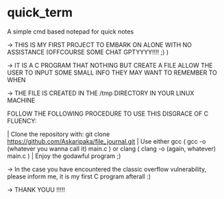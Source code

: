 # quick_term
A simple cmd based notepad  for quick notes

 -> THIS IS MY FIRST PROJECT TO EMBARK ON ALONE WITH NO ASSISTANCE (OFFCOURSE SOME CHAT GPTYYYY!!!! ;) )                       
                                                                                  
 -> IT IS A C PROGRAM THAT NOTHING BUT CREATE A FILE ALLOW THE USER TO INPUT SOME SMALL INFO THEY MAY WANT TO REMEMBER TO WHEN 
                                                                                  
 -> THE FILE IS CREATED IN THE /tmp DIRECTORY IN YOUR LINUX MACHINE               
                                                                                  
 FOLLOW THE FOLLOWING PROCEDURE TO USE THIS DISGRACE OF C FLUENCY:                
                                                                                 
  | Clone the repository with: git clone https://github.com/Askaripaka/file_journal.git
  | Use either gcc ( gcc -o (whatever you wanna call it) main.c ) or clang ( clang -o (again, whatever) main.c )
  | Enjoy the godawful program ;)                                                
                                                                                 
-> In the case you have encountered the classic overflow vulnerability, please inform me, it is my first C program afterall :)
                                                                                  
-> THANK YOUU !!!!!                                                              
                                                                                 
                                                                                                                                
                                         
